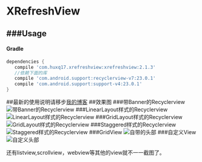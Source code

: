 ﻿# XRefreshView

###Usage
----

#### Gradle

```groovy
dependencies {
   compile 'com.huxq17.xrefreshview:xrefreshview:2.1.3'
   //依赖下面的库
   compile 'com.android.support:recyclerview-v7:23.0.1'
   compile 'com.android.support:support-v4:23.0.1'
}
```

##最新的使用说明请移步[我的博客](http://blog.csdn.net/footballclub/article/details/46982115 "description")
##效果图
###带Banner的Recyclerview
![带Banner的Recyclerview](http://img.my.csdn.net/uploads/201602/15/1455502311_5774.gif)
###LinearLayout样式的Recyclerview
![LinearLayout样式的Recyclerview](http://img.my.csdn.net/uploads/201602/03/1454495499_9614.gif) 
###GridLayout样式的Recyclerview
![GridLayout样式的Recyclerview](http://img.my.csdn.net/uploads/201602/03/1454495517_6621.gif) 
###Staggered样式的Recyclerview
![Staggered样式的Recyclerview](http://img.my.csdn.net/uploads/201602/03/1454495499_9854.gif)
###GridView
![自带的头部](http://img.my.csdn.net/uploads/201508/25/1440465457_8215.gif)
###自定义View
![自定义头部](http://img.my.csdn.net/uploads/201508/25/1440465306_9400.gif) 

还有listview,scrollview，webview等其他的view就不一一截图了。


